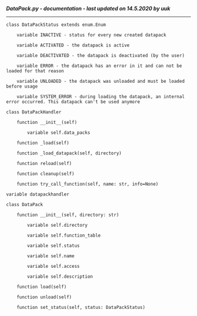 ***DataPack.py - documentation - last updated on 14.5.2020 by uuk***
___

    class DataPackStatus extends enum.Enum

        variable INACTIVE - status for every new created datapack

        variable ACTIVATED - the datapack is active

        variable DEACTIVATED - the datapack is deactivated (by the user)

        variable ERROR - the datapack has an error in it and can not be loaded for that reason

        variable UNLOADED - the datapack was unloaded and must be loaded before usage

        variable SYSTEM_ERROR - during loading the datapack, an internal error occurred. This datapack can't be used anymore

    class DataPackHandler

        function __init__(self)

            variable self.data_packs

        function _load(self)

        function _load_datapack(self, directory)

        function reload(self)

        function cleanup(self)

        function try_call_function(self, name: str, info=None)

    variable datapackhandler

    class DataPack

        function __init__(self, directory: str)

            variable self.directory

            variable self.function_table

            variable self.status

            variable self.name

            variable self.access

            variable self.description

        function load(self)

        function unload(self)

        function set_status(self, status: DataPackStatus)